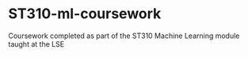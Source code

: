 # ST310-ml-coursework

Coursework completed as part of the ST310 Machine Learning module taught at the LSE
